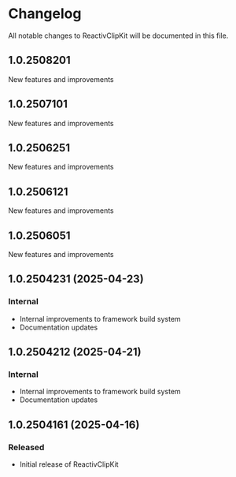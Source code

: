 # Changelog

All notable changes to ReactivClipKit will be documented in this file.

## 1.0.2508201

New features and improvements


## 1.0.2507101

New features and improvements


## 1.0.2506251

New features and improvements


## 1.0.2506121

New features and improvements


## 1.0.2506051

New features and improvements


## 1.0.2504231 (2025-04-23)

### Internal

- Internal improvements to framework build system
- Documentation updates

## 1.0.2504212 (2025-04-21)

### Internal

- Internal improvements to framework build system
- Documentation updates

## 1.0.2504161 (2025-04-16)

### Released

- Initial release of ReactivClipKit
